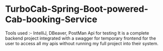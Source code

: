 # TurboCab-Spring-Boot-powered-Cab-booking-Service
Tools used :- IntelliJ, DBeaver, PostMan Api for testing 
It is a complete backend project integrated with a swagger for temporary frontend for the user to access all my apis without running my full project into their system.
